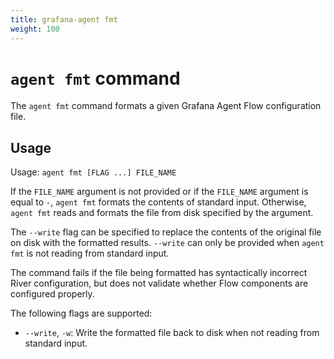```yaml
---
title: grafana-agent fmt
weight: 100
---
```


# `agent fmt` command

The `agent fmt` command formats a given Grafana Agent Flow configuration file.

## Usage

Usage: `agent fmt [FLAG ...] FILE_NAME`

If the `FILE_NAME` argument is not provided or if the `FILE_NAME` argument is
equal to `-`, `agent fmt` formats the contents of standard input. Otherwise,
`agent fmt` reads and formats the file from disk specified by the argument.

The `--write` flag can be specified to replace the contents of the original
file on disk with the formatted results. `--write` can only be provided when
`agent fmt` is not reading from standard input.

The command fails if the file being formatted has syntactically incorrect River
configuration, but does not validate whether Flow components are configured
properly.

The following flags are supported:

* `--write`, `-w`: Write the formatted file back to disk when not reading from
  standard input.
